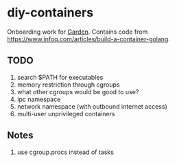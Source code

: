# diy-containers

Onboarding work for [Garden](https://github.com/cloudfoundry/garden-runc-release).
Contains code from https://www.infoq.com/articles/build-a-container-golang.

## TODO

1. search $PATH for executables
1. memory restriction through cgroups
1. what other cgroups would be good to use?
1. ipc namespace
1. network namespace (with outbound internet access)
1. multi-user unprivileged containers

## Notes

1. use cgroup.procs instead of tasks
